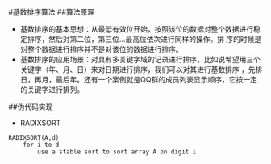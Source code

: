 #基数排序算法
##算法原理
* 基数排序的基本思想：从最低有效位开始，按照该位的数据对整个数据进行稳定排序，然后对第二位，第三位...最高位依次进行同样的操作。排
序的时候是对整个数据进行排序并不是对该位的数据进行排序。 
* 基数排序的应用场景：对具有多关键字域的记录进行排序，比如说希望用三个关键字（年、月、日）来对日期进行排序，我们可以对其进行基数排序
，先排日，再月，最后年。还有一个案例就是QQ群的成员列表显示顺序，它按一定的关键字进行排列。

##伪代码实现
* RADIXSORT
```
RADIXSORT(A,d)
	for i to d
		use a stable sort to sort array A on digit i
```